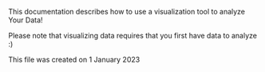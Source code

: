 This documentation describes how to use a visualization tool to analyze Your Data!

Please note that visualizing data requires that you first have data to analyze :)

This file was created on 1 January 2023
